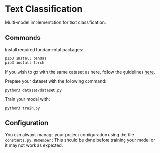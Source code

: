 # Text Classification

Multi-model implementation for text classification.

## Commands

Install required fundamental packages:

```
pip3 install pandas
pip3 install torch
```

If you wish to go with the same dataset as here, follow the guidelines [here](https://github.com/arunism/Text-Classification/dataset/README.md).

Prepare your dataset with the following command:

`python3 dataset/dataset.py`

Train your model with:

`python3 train.py`


## Configuration

You can always manage your project configuration using the file `constants.py`.
`Remember:` This should be done before training your model or it may not work as expected.